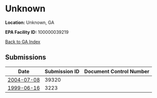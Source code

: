 # Unknown

**Location:** Unknown, GA

**EPA Facility ID:** 100000039219

[Back to GA Index](../../index.md)

## Submissions

| Date | Submission ID | Document Control Number |
|------|--------------|-------------------------|
| [2004-07-08](submissions/39320.md) | 39320 |  |
| [1999-06-16](submissions/3223.md) | 3223 |  |
